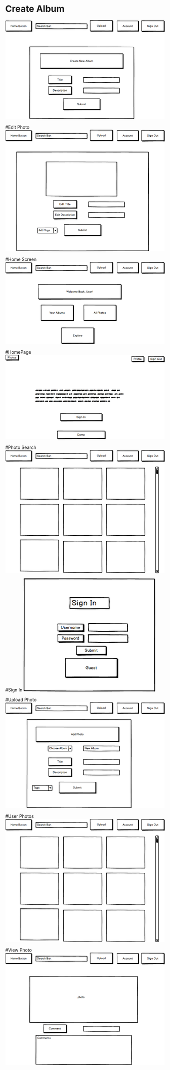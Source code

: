# Create Album
<kbd>
  <img src="./wireframes/Create Album.png" />
</kbd>

#Edit Photo
<kbd>
  <img src="./wireframes/Edit Photo.png" />
</kbd>

#Home Screen
<kbd>
  <img src="./wireframes/Home Screen.png" />
</kbd>

#HomePage
<kbd>
  <img src="./wireframes/homepage.png" />
</kbd>

#Photo Search
<kbd>
  <img src="./wireframes/Photo Search_ Album Gallery.png" />
</kbd>

#Sign In
<kbd>
  <img src="./wireframes/Sign In.png" />
</kbd>

#Upload Photo
<kbd>
  <img src="./wireframes/Upload Photo.png" />
</kbd>

#User Photos
<kbd>
  <img src="./wireframes/User Photos Gallery.png" />
</kbd>

#View Photo
<kbd>
  <img src="./wireframes/View Photo.png" />
</kbd>
